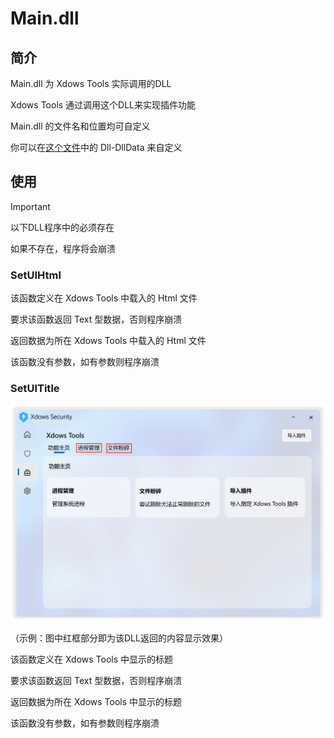 # Main.dll

## 简介

Main.dll 为 Xdows Tools 实际调用的DLL

Xdows Tools 通过调用这个DLL来实现插件功能

Main.dll 的文件名和位置均可自定义

你可以在[这个文件](./Plugins.ini.md#%E4%BD%BF%E7%94%A8)中的 Dll-DllData 来自定义

## 使用
> [!IMPORTANT]
> 以下DLL程序中的必须存在
> 
> 如果不存在，程序将会崩溃


### SetUIHtml

该函数定义在 Xdows Tools 中载入的 Html 文件

要求该函数返回 Text 型数据，否则程序崩溃

返回数据为所在 Xdows Tools 中载入的 Html 文件

该函数没有参数，如有参数则程序崩溃

### SetUITitle

![XdowsToolsUI](./../../PNG/XdowsToolsUI-Main.dll.md.png)

（示例：图中红框部分即为该DLL返回的内容显示效果）

该函数定义在 Xdows Tools 中显示的标题

要求该函数返回 Text 型数据，否则程序崩溃

返回数据为所在 Xdows Tools 中显示的标题

该函数没有参数，如有参数则程序崩溃
